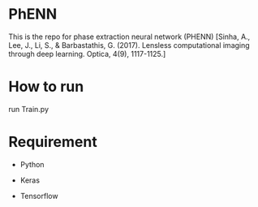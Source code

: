 # PhENN
This is the repo for phase extraction neural network (PHENN)
[Sinha, A., Lee, J., Li, S., & Barbastathis, G. (2017). Lensless computational imaging through deep learning. Optica, 4(9), 1117-1125.]

# How to run
run Train.py

# Requirement
* Python

* Keras

* Tensorflow

